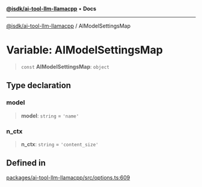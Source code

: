 [**@isdk/ai-tool-llm-llamacpp**](../README.md) • **Docs**

***

[@isdk/ai-tool-llm-llamacpp](../globals.md) / AIModelSettingsMap

# Variable: AIModelSettingsMap

> `const` **AIModelSettingsMap**: `object`

## Type declaration

### model

> **model**: `string` = `'name'`

### n\_ctx

> **n\_ctx**: `string` = `'content_size'`

## Defined in

[packages/ai-tool-llm-llamacpp/src/options.ts:609](https://github.com/isdk/ai-tool-llm-llamacpp.js/blob/7287783d46f995e107854e485be3e5797b423e85/src/options.ts#L609)
